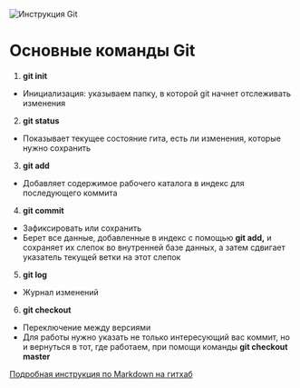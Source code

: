 ![Инструкция Git](https://fuzeservers.ru/wp-content/uploads/1/7/c/17c86d4f862234bbc3a2f0a432a9f850.jpeg)

# Основные команды Git 

1. **git init**
 - Инициализация: указываем папку, в которой git начнет отслеживать изменения

2. **git status** 
- Показывает текущее состояние гита, есть ли изменения, которые нужно сохранить

3. **git add**
- Добавляет содержимое рабочего каталога в индекс для последующего коммита

4. **git commit**
- Зафиксировать или сохранить 
- Берет все данные, добавленные в индекс с помощью **git add,** и сохраняет их слепок во внутренней базе данных, а затем сдвигает указатель текущей ветки на этот слепок

5. **git log**
- Журнал изменений

6. **git checkout**
- Переключение между версиями
- Для работы нужно указать не только интересующий вас коммит, но и вернуться в тот, где работаем, при помощи команды **git checkout master**

[Подробная инструкция по Markdown на гитхаб](https://gist.github.com/Jekins/2bf2d0638163f1294637)


